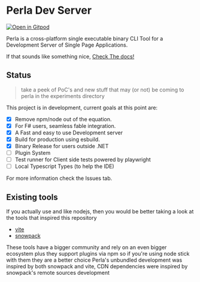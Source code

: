 # Perla Dev Server

[![Open in Gitpod](https://gitpod.io/button/open-in-gitpod.svg)](https://gitpod.io/#https://github.com/AngelMunoz/Perla)

Perla is a cross-platform single executable binary CLI Tool for a Development Server of Single Page Applications.

If that sounds like something nice, [Check The docs!](https://perla-docs.web.app/)

## Status

> take a peek of PoC's and new stuff that may (or not) be coming to perla in the experiments directory

This project is in development, current goals at this point are:

- [x] Remove npm/node out of the equation.
- [x] For F# users, seamless fable integration.
- [x] A Fast and easy to use Development server
- [x] Build for production using esbuild.
- [x] Binary Release for users outside .NET
- [ ] Plugin System
- [ ] Test runner for Client side tests powered by playwright
- [ ] Local Typescript Types (to help the IDE)

For more information check the Issues tab.

## Existing tools

If you actually use and like nodejs, then you would be better taking a look at the tools that inspired this repository

- [vite](https://vitejs.dev/)
- [snowpack](https://www.snowpack.dev/)

These tools have a bigger community and rely on an even bigger ecosystem plus they support plugins via npm so if you're using node stick with them they are a better choice
Perla's unbundled development was inspired by both snowpack and vite, CDN dependencies were inspired by snowpack's remote sources development
